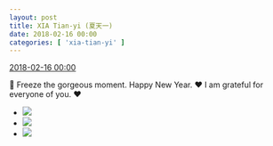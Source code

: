 ```yaml
---
layout: post
title: XIA Tian-yi (夏天一)
date: 2018-02-16 00:00
categories: [ 'xia-tian-yi' ]
---
```


<div class="weibo-info">
  <a href="https://weibo.com/6286030291/G3hVfkE2k">2018-02-16 00:00</a>
</div>

:tada: Freeze the gorgeous moment. Happy New Year. :heart: I am grateful for everyone of you. :heart:

<!-- more -->

<ul class="weibo-pic-list-1">
  <li class="weibo-pic">
    <a href="http://wx3.sinaimg.cn/mw690/006RpxDlly1fohkpfbi25j30v80v8jua.jpg"><img src="http://wx3.sinaimg.cn/thumb150/006RpxDlly1fohkpfbi25j30v80v8jua.jpg"/></a>
  </li>
  <li class="weibo-pic">
    <a href="http://wx1.sinaimg.cn/mw690/006RpxDlly1fohkpen27cj31sg1sc7wl.jpg"><img src="http://wx1.sinaimg.cn/thumb150/006RpxDlly1fohkpen27cj31sg1sc7wl.jpg"/></a>
  </li>
  <li class="weibo-pic">
    <a href="http://wx3.sinaimg.cn/mw690/006RpxDlly1fohkpggm2jj30v80v8wrz.jpg"><img src="http://wx3.sinaimg.cn/thumb150/006RpxDlly1fohkpggm2jj30v80v8wrz.jpg"/></a>
  </li>
</ul>
